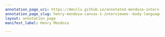 ```yaml
---
annotation_page_uri: https://Amcclu.github.io/annotated-mendoza-interview/annotations/henry-mendoza-canvas-1-interviewee--body-language--smiles--looks-off--consideration--laughter--hesitiation--gesturing.json
annotation_page_slug: henry-mendoza-canvas-1-interviewee--body-language--smiles--looks-off--consideration--laughter--hesitiation--gesturing
layout: annotation_page
manifest_label: Henry Mendoza

---
```

